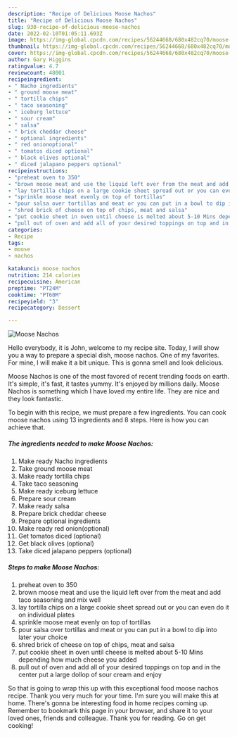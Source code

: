 ```yaml
---
description: "Recipe of Delicious Moose Nachos"
title: "Recipe of Delicious Moose Nachos"
slug: 930-recipe-of-delicious-moose-nachos
date: 2022-02-10T01:05:11.693Z
image: https://img-global.cpcdn.com/recipes/56244668/680x482cq70/moose-nachos-recipe-main-photo.jpg
thumbnail: https://img-global.cpcdn.com/recipes/56244668/680x482cq70/moose-nachos-recipe-main-photo.jpg
cover: https://img-global.cpcdn.com/recipes/56244668/680x482cq70/moose-nachos-recipe-main-photo.jpg
author: Gary Higgins
ratingvalue: 4.7
reviewcount: 48001
recipeingredient:
- " Nacho ingredients"
- " ground moose meat"
- " tortilla chips"
- " taco seasoning"
- " iceburg lettuce"
- " sour cream"
- " salsa"
- " brick cheddar cheese"
- " optional ingredients"
- " red onionoptional"
- " tomatos diced optional"
- " black olives optional"
- " diced jalapano peppers optional"
recipeinstructions:
- "preheat oven to 350"
- "brown moose meat and use the liquid left over from the meat and add taco seasoning and mix well"
- "lay tortilla chips on a large cookie sheet spread out or you can even do it on individual plates"
- "sprinkle moose meat evenly on top of tortillas"
- "pour salsa over tortillas and meat or you can put in a bowl to dip into later your choice"
- "shred brick of cheese on top of chips, meat and salsa"
- "put cookie sheet in oven until cheese is melted about 5-10 Mins depending how much cheese you added"
- "pull out of oven and add all of your desired toppings on top and in the center put a large dollop of sour cream and enjoy"
categories:
- Recipe
tags:
- moose
- nachos

katakunci: moose nachos 
nutrition: 214 calories
recipecuisine: American
preptime: "PT24M"
cooktime: "PT60M"
recipeyield: "3"
recipecategory: Dessert

---
```



![Moose Nachos](https://img-global.cpcdn.com/recipes/56244668/680x482cq70/moose-nachos-recipe-main-photo.jpg)

Hello everybody, it is John, welcome to my recipe site. Today, I will show you a way to prepare a special dish, moose nachos. One of my favorites. For mine, I will make it a bit unique. This is gonna smell and look delicious.



Moose Nachos is one of the most favored of recent trending foods on earth. It's simple, it's fast, it tastes yummy. It's enjoyed by millions daily. Moose Nachos is something which I have loved my entire life. They are nice and they look fantastic.


To begin with this recipe, we must prepare a few ingredients. You can cook moose nachos using 13 ingredients and 8 steps. Here is how you can achieve that.

<!--inarticleads1-->

##### The ingredients needed to make Moose Nachos:

1. Make ready  Nacho ingredients
1. Take  ground moose meat
1. Make ready  tortilla chips
1. Take  taco seasoning
1. Make ready  iceburg lettuce
1. Prepare  sour cream
1. Make ready  salsa
1. Prepare  brick cheddar cheese
1. Prepare  optional ingredients
1. Make ready  red onion(optional)
1. Get  tomatos diced (optional)
1. Get  black olives (optional)
1. Take  diced jalapano peppers (optional)




<!--inarticleads2-->

##### Steps to make Moose Nachos:

1. preheat oven to 350
1. brown moose meat and use the liquid left over from the meat and add taco seasoning and mix well
1. lay tortilla chips on a large cookie sheet spread out or you can even do it on individual plates
1. sprinkle moose meat evenly on top of tortillas
1. pour salsa over tortillas and meat or you can put in a bowl to dip into later your choice
1. shred brick of cheese on top of chips, meat and salsa
1. put cookie sheet in oven until cheese is melted about 5-10 Mins depending how much cheese you added
1. pull out of oven and add all of your desired toppings on top and in the center put a large dollop of sour cream and enjoy




So that is going to wrap this up with this exceptional food moose nachos recipe. Thank you very much for your time. I'm sure you will make this at home. There's gonna be interesting food in home recipes coming up. Remember to bookmark this page in your browser, and share it to your loved ones, friends and colleague. Thank you for reading. Go on get cooking!
